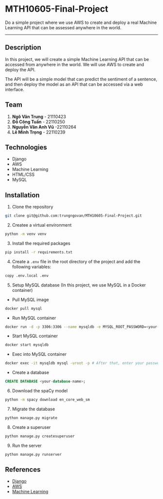 # MTH10605-Final-Project
Do a simple project where we use AWS to create and deploy a real Machine Learning API that can be assessed anywhere in 
the world.

---

## Description
In this project, we will create a simple Machine Learning API that can be accessed from anywhere in the world. 
We will use AWS to create and deploy the API. 

The API will be a simple model that can predict the sentiment of a sentence, and then deploy the model as an 
API that can be accessed via a web interface.

## Team
1. **Ngô Văn Trung** - 21110423
2. **Đỗ Công Tuấn** - 22110250
3. **Nguyễn Văn Anh Vũ** -22110264
4. **Lê Minh Trọng** - 22110239

## Technologies
- Django
- AWS
- Machine Learning
- HTML/CSS
- MySQL

## Installation

1. Clone the repository
```bash
git clone git@github.com:trungngovan/MTH10605-Final-Project.git
```

2. Createe a virtual environment
```bash
python -m venv venv
```

3. Install the required packages
```bash
pip install -r requirements.txt
```

4. Create a `.env` file in the root directory of the project and add the following variables:
```bash
copy .env.local .env
```

5. Setup MySQL database (In this project, we use MySQL in a Docker container)
- Pull MySQL image
```bash
docker pull mysql
```

- Run MySQL container
```bash
docker run -d -p 3306:3306 --name mysqldb -e MYSQL_ROOT_PASSWORD=<your-database-password> mysql 
```

- Start MySQL container
```bash
docker start mysqldb
```

- Exec into MySQL container 
```bash
docker exec -it mysqldb mysql -uroot -p # After that, enter your password
```

- Create a database
```sql
CREATE DATABASE <your-database-name>;
```

6. Download the spaCy model
```bash
python -m spacy download en_core_web_sm
```

7. Migrate the database
```bash
python manage.py migrate
```

8. Create a superuser
```bash
python manage.py createsuperuser
```

9. Run the server
```bash
python manage.py runserver
```

## References
- [Django](https://www.djangoproject.com/)
- [AWS](https://aws.amazon.com/)
- [Machine Learning](https://en.wikipedia.org/wiki/Machine_learning)
